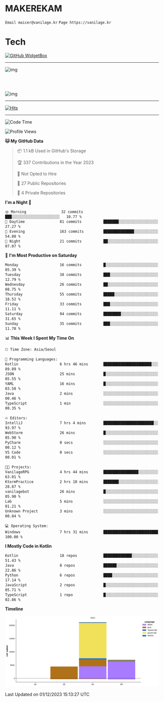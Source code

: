 # MAKEREKAM

`Email maicer@vanilage.kr`
`Page https://vanilage.kr`

# Tech

[![GitHub WidgetBox](https://github-widgetbox.vercel.app/api/skills?languages=python,js,ts,c,cpp,cs,java,kotlin,bash,md,html,css,xml,yaml,swift,powershell,json,R,SQL,php&tools=git,npm,gradle,nodejs,vercel,nginx&includeNames=true&theme=darkmode)](https://github.com/Jurredr/github-widgetbox)

---

![img](https://github-readme-stats.vercel.app/api/top-langs/?username=MAKEREKAM&layout=compact&theme=gruvbox)

<br>
<br>

![img](https://github-readme-stats.vercel.app/api/?username=MAKEREKAM&layout=compact&theme=gruvbox)

---

[![Hits](https://hits.seeyoufarm.com/api/count/incr/badge.svg?url=https%3A%2F%2Fgithub.com%2FMAKEREKAM&count_bg=%234A49D1&title_bg=%23555555&icon=&icon_color=%23E7E7E7&title=방문&edge_flat=false)](https://hits.seeyoufarm.com)

---

<!--START_SECTION:waka-->
![Code Time](http://img.shields.io/badge/Code%20Time-92%20hrs%2013%20mins-blue)

![Profile Views](http://img.shields.io/badge/Profile%20Views-0-blue)

**🐱 My GitHub Data** 

> 📦 1.1 kB Used in GitHub's Storage 
 > 
> 🏆 337 Contributions in the Year 2023
 > 
> 🚫 Not Opted to Hire
 > 
> 📜 27 Public Repositories 
 > 
> 🔑 4 Private Repositories 
 > 
**I'm a Night 🦉** 

```text
🌞 Morning                32 commits          ███░░░░░░░░░░░░░░░░░░░░░░   10.77 % 
🌆 Daytime                81 commits          ███████░░░░░░░░░░░░░░░░░░   27.27 % 
🌃 Evening                163 commits         ██████████████░░░░░░░░░░░   54.88 % 
🌙 Night                  21 commits          ██░░░░░░░░░░░░░░░░░░░░░░░   07.07 % 
```
📅 **I'm Most Productive on Saturday** 

```text
Monday                   16 commits          █░░░░░░░░░░░░░░░░░░░░░░░░   05.39 % 
Tuesday                  38 commits          ███░░░░░░░░░░░░░░░░░░░░░░   12.79 % 
Wednesday                26 commits          ██░░░░░░░░░░░░░░░░░░░░░░░   08.75 % 
Thursday                 55 commits          █████░░░░░░░░░░░░░░░░░░░░   18.52 % 
Friday                   33 commits          ███░░░░░░░░░░░░░░░░░░░░░░   11.11 % 
Saturday                 94 commits          ████████░░░░░░░░░░░░░░░░░   31.65 % 
Sunday                   35 commits          ███░░░░░░░░░░░░░░░░░░░░░░   11.78 % 
```


📊 **This Week I Spent My Time On** 

```text
🕑︎ Time Zone: Asia/Seoul

💬 Programming Languages: 
Kotlin                   6 hrs 46 mins       ██████████████████████░░░   89.89 % 
JSON                     25 mins             █░░░░░░░░░░░░░░░░░░░░░░░░   05.55 % 
YAML                     16 mins             █░░░░░░░░░░░░░░░░░░░░░░░░   03.58 % 
Java                     2 mins              ░░░░░░░░░░░░░░░░░░░░░░░░░   00.46 % 
TypeScript               1 min               ░░░░░░░░░░░░░░░░░░░░░░░░░   00.35 % 

🔥 Editors: 
IntelliJ                 7 hrs 4 mins        ███████████████████████░░   93.97 % 
WebStorm                 26 mins             █░░░░░░░░░░░░░░░░░░░░░░░░   05.90 % 
PyCharm                  0 secs              ░░░░░░░░░░░░░░░░░░░░░░░░░   00.12 % 
VS Code                  0 secs              ░░░░░░░░░░░░░░░░░░░░░░░░░   00.01 % 

🐱‍💻 Projects: 
VanilageRPG              4 hrs 44 mins       ████████████████░░░░░░░░░   63.01 % 
KtormPractice            2 hrs 10 mins       ███████░░░░░░░░░░░░░░░░░░   28.87 % 
vanilagebot              26 mins             █░░░░░░░░░░░░░░░░░░░░░░░░   05.90 % 
Lab                      5 mins              ░░░░░░░░░░░░░░░░░░░░░░░░░   01.21 % 
Unknown Project          3 mins              ░░░░░░░░░░░░░░░░░░░░░░░░░   00.84 % 

💻 Operating System: 
Windows                  7 hrs 31 mins       █████████████████████████   100.00 % 
```

**I Mostly Code in Kotlin** 

```text
Kotlin                   18 repos            █████████████░░░░░░░░░░░░   51.43 % 
Java                     8 repos             ██████░░░░░░░░░░░░░░░░░░░   22.86 % 
Python                   6 repos             ████░░░░░░░░░░░░░░░░░░░░░   17.14 % 
JavaScript               2 repos             █░░░░░░░░░░░░░░░░░░░░░░░░   05.71 % 
TypeScript               1 repo              █░░░░░░░░░░░░░░░░░░░░░░░░   02.86 % 
```



**Timeline**

![Lines of Code chart](https://raw.githubusercontent.com/MAKEREKAM/MAKEREKAM/main/assets/bar_graph.png)


 Last Updated on 01/12/2023 15:13:27 UTC
<!--END_SECTION:waka-->
